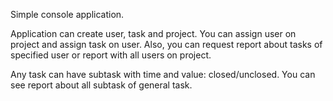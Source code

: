 Simple console application. 

Application can create user, task and project. 
You can assign user on project and assign task on user.
Also, you can request report about tasks of specified user or report with all users on project.

Any task can have subtask with time and value: closed/unclosed. 
You can see report about all subtask of general task.